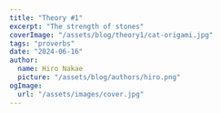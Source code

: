 ```yaml
---
title: "Theory #1"
excerpt: "The strength of stones"
coverImage: "/assets/blog/theory1/cat-origami.jpg"
tags: "proverbs"
date: "2024-06-16"
author:
  name: Hiro Nakae
  picture: "/assets/blog/authors/hiro.png"
ogImage:
  url: "/assets/images/cover.jpg"
---
```

